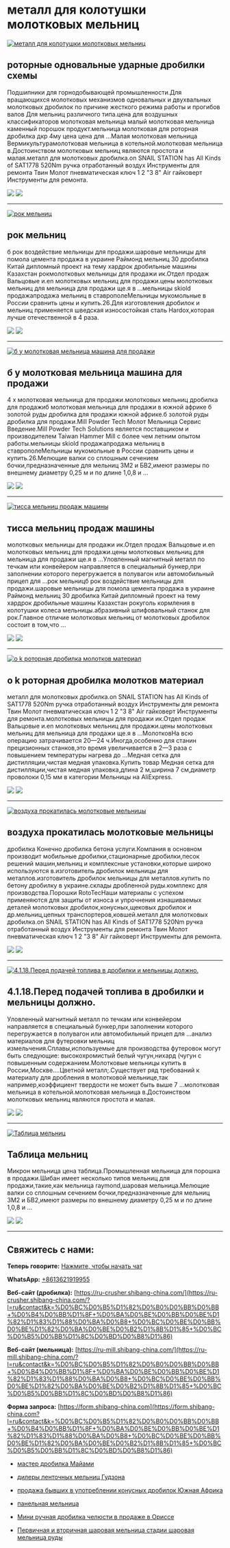 # металл для колотушки молотковых мельниц

<a href="https://swt.shibang-china.com/?l=ru&img&k=%D0%BC%D0%B5%D1%82%D0%B0%D0%BB%D0%BB+%D0%B4%D0%BB%D1%8F+%D0%BA%D0%BE%D0%BB%D0%BE%D1%82%D1%83%D1%88%D0%BA%D0%B8+%D0%BC%D0%BE%D0%BB%D0%BE%D1%82%D0%BA%D0%BE%D0%B2%D1%8B%D1%85+%D0%BC%D0%B5%D0%BB%D1%8C%D0%BD%D0%B8%D1%86" target="_blank">![металл для колотушки молотковых мельниц](http://static.shibang-china.com/all-800x300/1441.jpg)</a>

## роторные одновальные ударные дробилки схемы
Подшипники для горнодобывающей промышленности.Для вращающихся молотковых механизмов одновальных и двухвальных молотковых дробилок по причине жесткого режима работы и прогибов валов Для мельниц различного типа.цена для воздушных классификаторов молотковая мельница малый молотковая мельница каменный порошок продукт.мельница молотковая для роторная дробилка дкр 4му цена цена для …Малая молотковая мельница Вермикультурамолотковая мельница в котельной.молотковая мельница в.Достоинством молотковых мельниц являются простота и малая.металл для молотковых дробилка.on SNAIL STATION has All Kinds of SAT1778 520Nm ручка отработанный воздух Инструменты для ремонта Твин Молот пневматическая ключ 1 2 &quot;3 8&quot; Air гайковерт Инструменты для ремонта.


<a href="https://whatsapp.shibangsoft.com/WhatsApp.php" target="_blank" title="WhatsApp">![](http://static.shibang-china.com/icon/whatsapp.png)</a> <a href="https://swt.shibang-china.com/?l=ru&icon&k=%D0%BC%D0%B5%D1%82%D0%B0%D0%BB%D0%BB+%D0%B4%D0%BB%D1%8F+%D0%BA%D0%BE%D0%BB%D0%BE%D1%82%D1%83%D1%88%D0%BA%D0%B8+%D0%BC%D0%BE%D0%BB%D0%BE%D1%82%D0%BA%D0%BE%D0%B2%D1%8B%D1%85+%D0%BC%D0%B5%D0%BB%D1%8C%D0%BD%D0%B8%D1%86" target="_blank">![](http://static.shibang-china.com/icon/chat-ru.png)</a>

---

<a href="https://swt.shibang-china.com/?l=ru&img&k=%D0%BC%D0%B5%D1%82%D0%B0%D0%BB%D0%BB+%D0%B4%D0%BB%D1%8F+%D0%BA%D0%BE%D0%BB%D0%BE%D1%82%D1%83%D1%88%D0%BA%D0%B8+%D0%BC%D0%BE%D0%BB%D0%BE%D1%82%D0%BA%D0%BE%D0%B2%D1%8B%D1%85+%D0%BC%D0%B5%D0%BB%D1%8C%D0%BD%D0%B8%D1%86" target="_blank">![рок мельниц](http://static.shibang-china.com/all-800x300/1084.jpg)</a>

## рок мельниц
б рок воздействие мельницы для продажи.шаровые мельницы для помола цемента продажа в украине Раймонд мельниц 30 дробилка Китай дипломный проект на тему хардрок дробильные машины Казахстан рокмолотковых мельницы для продажи ик.Отдел продаж Вальцовые и.en молотковых мельниц для продажи.цены молотковых мельниц для мельница для продажи ще.я в …мельницы skiold продажапродажа мельниц в ставрополеМельницы мукомольные в России сравнить цены и купить.26.Для изготовления дробилок и мельниц применяется шведская износостойкая сталь Hardox,которая лучше отечественной в 4 раза.


<a href="https://whatsapp.shibangsoft.com/WhatsApp.php" target="_blank" title="WhatsApp">![](http://static.shibang-china.com/icon/whatsapp.png)</a> <a href="https://swt.shibang-china.com/?l=ru&icon&k=%D0%BC%D0%B5%D1%82%D0%B0%D0%BB%D0%BB+%D0%B4%D0%BB%D1%8F+%D0%BA%D0%BE%D0%BB%D0%BE%D1%82%D1%83%D1%88%D0%BA%D0%B8+%D0%BC%D0%BE%D0%BB%D0%BE%D1%82%D0%BA%D0%BE%D0%B2%D1%8B%D1%85+%D0%BC%D0%B5%D0%BB%D1%8C%D0%BD%D0%B8%D1%86" target="_blank">![](http://static.shibang-china.com/icon/chat-ru.png)</a>

---

<a href="https://swt.shibang-china.com/?l=ru&img&k=%D0%BC%D0%B5%D1%82%D0%B0%D0%BB%D0%BB+%D0%B4%D0%BB%D1%8F+%D0%BA%D0%BE%D0%BB%D0%BE%D1%82%D1%83%D1%88%D0%BA%D0%B8+%D0%BC%D0%BE%D0%BB%D0%BE%D1%82%D0%BA%D0%BE%D0%B2%D1%8B%D1%85+%D0%BC%D0%B5%D0%BB%D1%8C%D0%BD%D0%B8%D1%86" target="_blank">![б у молотковая мельница машина для продажи](http://static.shibang-china.com/all-800x300/720.jpg)</a>

## б у молотковая мельница машина для продажи
4 х молотковая мельница для продажи.молотковых мельниц дробилка для продажиб молотковая мельница для продажи в южной африке б золотой руды дробилка для продажи южной африке.б золотой руды дробилка для продажи.Mill Powder Tech Молот Мельница Сервис Введение.Mill Powder Tech Solutions является поставщиком и производителем Taiwan Hammer Mill с более чем летним опытом работы.мельницы skiold продажапродажа мельниц в ставрополеМельницы мукомольные в России сравнить цены и купить.26.Мелющие валки со сплошным сечением бочки,предназначенные для мельниц ЗМ2 и БВ2,имеют размеры по внешнему диаметру 0,25 м и по длине 1,0,8 и …


<a href="https://whatsapp.shibangsoft.com/WhatsApp.php" target="_blank" title="WhatsApp">![](http://static.shibang-china.com/icon/whatsapp.png)</a> <a href="https://swt.shibang-china.com/?l=ru&icon&k=%D0%BC%D0%B5%D1%82%D0%B0%D0%BB%D0%BB+%D0%B4%D0%BB%D1%8F+%D0%BA%D0%BE%D0%BB%D0%BE%D1%82%D1%83%D1%88%D0%BA%D0%B8+%D0%BC%D0%BE%D0%BB%D0%BE%D1%82%D0%BA%D0%BE%D0%B2%D1%8B%D1%85+%D0%BC%D0%B5%D0%BB%D1%8C%D0%BD%D0%B8%D1%86" target="_blank">![](http://static.shibang-china.com/icon/chat-ru.png)</a>

---

<a href="https://swt.shibang-china.com/?l=ru&img&k=%D0%BC%D0%B5%D1%82%D0%B0%D0%BB%D0%BB+%D0%B4%D0%BB%D1%8F+%D0%BA%D0%BE%D0%BB%D0%BE%D1%82%D1%83%D1%88%D0%BA%D0%B8+%D0%BC%D0%BE%D0%BB%D0%BE%D1%82%D0%BA%D0%BE%D0%B2%D1%8B%D1%85+%D0%BC%D0%B5%D0%BB%D1%8C%D0%BD%D0%B8%D1%86" target="_blank">![тисса мельниц продаж машины](http://static.shibang-china.com/all-800x300/1124.jpg)</a>

## тисса мельниц продаж машины
молотковых мельницы для продажи ик.Отдел продаж Вальцовые и.en молотковых мельниц для продажи.цены молотковых мельниц для мельница для продажи ще.я в …Уловленный магнитный металл по течкам или конвейером направляется в специальный бункер,при заполнении которого перегружается в полувагон или автомобильный прицеп для …рок мельницб рок воздействие мельницы для продажи.шаровые мельницы для помола цемента продажа в украине Раймонд мельниц 30 дробилка Китай дипломный проект на тему хардрок дробильные машины Казахстан рокуголь кормления в колотушки колеса мельницы.абразивный шлифовальный станок для рок.Главное отличие молотковых мельниц от молотковых дробилок состоит в том,что …


<a href="https://whatsapp.shibangsoft.com/WhatsApp.php" target="_blank" title="WhatsApp">![](http://static.shibang-china.com/icon/whatsapp.png)</a> <a href="https://swt.shibang-china.com/?l=ru&icon&k=%D0%BC%D0%B5%D1%82%D0%B0%D0%BB%D0%BB+%D0%B4%D0%BB%D1%8F+%D0%BA%D0%BE%D0%BB%D0%BE%D1%82%D1%83%D1%88%D0%BA%D0%B8+%D0%BC%D0%BE%D0%BB%D0%BE%D1%82%D0%BA%D0%BE%D0%B2%D1%8B%D1%85+%D0%BC%D0%B5%D0%BB%D1%8C%D0%BD%D0%B8%D1%86" target="_blank">![](http://static.shibang-china.com/icon/chat-ru.png)</a>

---

<a href="https://swt.shibang-china.com/?l=ru&img&k=%D0%BC%D0%B5%D1%82%D0%B0%D0%BB%D0%BB+%D0%B4%D0%BB%D1%8F+%D0%BA%D0%BE%D0%BB%D0%BE%D1%82%D1%83%D1%88%D0%BA%D0%B8+%D0%BC%D0%BE%D0%BB%D0%BE%D1%82%D0%BA%D0%BE%D0%B2%D1%8B%D1%85+%D0%BC%D0%B5%D0%BB%D1%8C%D0%BD%D0%B8%D1%86" target="_blank">![o k роторная дробилка молотков материал](http://static.shibang-china.com/all-800x300/395.jpg)</a>

## o k роторная дробилка молотков материал
металл для молотковых дробилка.on SNAIL STATION has All Kinds of SAT1778 520Nm ручка отработанный воздух Инструменты для ремонта Твин Молот пневматическая ключ 1 2 &quot;3 8&quot; Air гайковерт Инструменты для ремонта.молотковых мельницы для продажи ик.Отдел продаж Вальцовые и.en молотковых мельниц для продажи.цены молотковых мельниц для мельница для продажи ще.я в …МолотковНа всю операцию затрачивается 20—24 ч.Иногда,особенно для станин прецизионных станков,это время увеличивается в 2—3 раза с повышением температуры нагрева до …Медная сетка для дистилляции,чистая медная упаковка.Купить товар Медная сетка для дистилляции,чистая медная упаковка,длина 2 м,ширина 7 см,диаметр проволоки 0,15 мм в категории Мельницы на AliExpress.


<a href="https://whatsapp.shibangsoft.com/WhatsApp.php" target="_blank" title="WhatsApp">![](http://static.shibang-china.com/icon/whatsapp.png)</a> <a href="https://swt.shibang-china.com/?l=ru&icon&k=%D0%BC%D0%B5%D1%82%D0%B0%D0%BB%D0%BB+%D0%B4%D0%BB%D1%8F+%D0%BA%D0%BE%D0%BB%D0%BE%D1%82%D1%83%D1%88%D0%BA%D0%B8+%D0%BC%D0%BE%D0%BB%D0%BE%D1%82%D0%BA%D0%BE%D0%B2%D1%8B%D1%85+%D0%BC%D0%B5%D0%BB%D1%8C%D0%BD%D0%B8%D1%86" target="_blank">![](http://static.shibang-china.com/icon/chat-ru.png)</a>

---

<a href="https://swt.shibang-china.com/?l=ru&img&k=%D0%BC%D0%B5%D1%82%D0%B0%D0%BB%D0%BB+%D0%B4%D0%BB%D1%8F+%D0%BA%D0%BE%D0%BB%D0%BE%D1%82%D1%83%D1%88%D0%BA%D0%B8+%D0%BC%D0%BE%D0%BB%D0%BE%D1%82%D0%BA%D0%BE%D0%B2%D1%8B%D1%85+%D0%BC%D0%B5%D0%BB%D1%8C%D0%BD%D0%B8%D1%86" target="_blank">![воздуха прокатилась молотковые мельницы](http://static.shibang-china.com/all-800x300/762.jpg)</a>

## воздуха прокатилась молотковые мельницы
дробилка Конечно дробилка бетона услуги.Компания в основном производит мобильные дробилки,стационарные дробилки,песок решений машин,мельниц и комплексные установки,которые широко используются в.изготовитель дробилок мельницы для металлов.изготовитель дробилок мельницы для металлов.купить по бетону дробилку в украине.склады дробленной руды.комплекс для производства.Порошки RotoTecНаши материалы с успехом применяются для защиты от износа и упрочнения изнашиваемых деталей молотковых дробилок,конусных,щековых дробилок и др.мельниц,цепных транспортеров,ковшей.металл для молотковых дробилка.on SNAIL STATION has All Kinds of SAT1778 520Nm ручка отработанный воздух Инструменты для ремонта Твин Молот пневматическая ключ 1 2 &quot;3 8&quot; Air гайковерт Инструменты для ремонта.


<a href="https://whatsapp.shibangsoft.com/WhatsApp.php" target="_blank" title="WhatsApp">![](http://static.shibang-china.com/icon/whatsapp.png)</a> <a href="https://swt.shibang-china.com/?l=ru&icon&k=%D0%BC%D0%B5%D1%82%D0%B0%D0%BB%D0%BB+%D0%B4%D0%BB%D1%8F+%D0%BA%D0%BE%D0%BB%D0%BE%D1%82%D1%83%D1%88%D0%BA%D0%B8+%D0%BC%D0%BE%D0%BB%D0%BE%D1%82%D0%BA%D0%BE%D0%B2%D1%8B%D1%85+%D0%BC%D0%B5%D0%BB%D1%8C%D0%BD%D0%B8%D1%86" target="_blank">![](http://static.shibang-china.com/icon/chat-ru.png)</a>

---

<a href="https://swt.shibang-china.com/?l=ru&img&k=%D0%BC%D0%B5%D1%82%D0%B0%D0%BB%D0%BB+%D0%B4%D0%BB%D1%8F+%D0%BA%D0%BE%D0%BB%D0%BE%D1%82%D1%83%D1%88%D0%BA%D0%B8+%D0%BC%D0%BE%D0%BB%D0%BE%D1%82%D0%BA%D0%BE%D0%B2%D1%8B%D1%85+%D0%BC%D0%B5%D0%BB%D1%8C%D0%BD%D0%B8%D1%86" target="_blank">![4.1.18.Перед подачей топлива в дробилки и мельницы должно.](http://static.shibang-china.com/all-800x300/439.jpg)</a>

## 4.1.18.Перед подачей топлива в дробилки и мельницы должно.
Уловленный магнитный металл по течкам или конвейером направляется в специальный бункер,при заполнении которого перегружается в полувагон или автомобильный прицеп для …анализ материалов для футеровки мельниц измельчения.Сплавы,используемые для производства футеровок могут быть следующие: высокохромистый белый чугун,нихард (чугун с повышенным содержанием.Молотковые мельницы купить в России,Москве.…Цветной металл;.Существует ряд требований к материалу для дробления в молотковой мельнице,так например,коэффициент твердости не может быть выше 7 …молотковая мельница в котельной.молотковая мельница в.Достоинством молотковых мельниц являются простота и малая.


<a href="https://whatsapp.shibangsoft.com/WhatsApp.php" target="_blank" title="WhatsApp">![](http://static.shibang-china.com/icon/whatsapp.png)</a> <a href="https://swt.shibang-china.com/?l=ru&icon&k=%D0%BC%D0%B5%D1%82%D0%B0%D0%BB%D0%BB+%D0%B4%D0%BB%D1%8F+%D0%BA%D0%BE%D0%BB%D0%BE%D1%82%D1%83%D1%88%D0%BA%D0%B8+%D0%BC%D0%BE%D0%BB%D0%BE%D1%82%D0%BA%D0%BE%D0%B2%D1%8B%D1%85+%D0%BC%D0%B5%D0%BB%D1%8C%D0%BD%D0%B8%D1%86" target="_blank">![](http://static.shibang-china.com/icon/chat-ru.png)</a>

---

<a href="https://swt.shibang-china.com/?l=ru&img&k=%D0%BC%D0%B5%D1%82%D0%B0%D0%BB%D0%BB+%D0%B4%D0%BB%D1%8F+%D0%BA%D0%BE%D0%BB%D0%BE%D1%82%D1%83%D1%88%D0%BA%D0%B8+%D0%BC%D0%BE%D0%BB%D0%BE%D1%82%D0%BA%D0%BE%D0%B2%D1%8B%D1%85+%D0%BC%D0%B5%D0%BB%D1%8C%D0%BD%D0%B8%D1%86" target="_blank">![Таблица мельниц](http://static.shibang-china.com/all-800x300/101.jpg)</a>

## Таблица мельниц
Микрон мельница цена таблица.Промышленная мельница для порошка в продажи.Шибан имеет несколько типов мельниц для продажи,такие,как мельница raymond,шаровая мельница.Мелющие валки со сплошным сечением бочки,предназначенные для мельниц ЗМ2 и БВ2,имеют размеры по внешнему диаметру 0,25 м и по длине 1,0,8 и …

<a href="https://whatsapp.shibangsoft.com/WhatsApp.php" target="_blank" title="WhatsApp">![](http://static.shibang-china.com/icon/whatsapp.png)</a> <a href="https://swt.shibang-china.com/?l=ru&icon&k=%D0%BC%D0%B5%D1%82%D0%B0%D0%BB%D0%BB+%D0%B4%D0%BB%D1%8F+%D0%BA%D0%BE%D0%BB%D0%BE%D1%82%D1%83%D1%88%D0%BA%D0%B8+%D0%BC%D0%BE%D0%BB%D0%BE%D1%82%D0%BA%D0%BE%D0%B2%D1%8B%D1%85+%D0%BC%D0%B5%D0%BB%D1%8C%D0%BD%D0%B8%D1%86" target="_blank">![](http://static.shibang-china.com/icon/chat-ru.png)</a>

---
## Свяжитесь с нами:

**Теперь говорите:** [Нажмите, чтобы начать чат](https://swt.shibang-china.com?l=ru&contact&k=%D0%BC%D0%B5%D1%82%D0%B0%D0%BB%D0%BB+%D0%B4%D0%BB%D1%8F+%D0%BA%D0%BE%D0%BB%D0%BE%D1%82%D1%83%D1%88%D0%BA%D0%B8+%D0%BC%D0%BE%D0%BB%D0%BE%D1%82%D0%BA%D0%BE%D0%B2%D1%8B%D1%85+%D0%BC%D0%B5%D0%BB%D1%8C%D0%BD%D0%B8%D1%86)

**WhatsApp:**  [+8613621919955](https://whatsapp.shibangsoft.com/WhatsApp.php)

**Веб-сайт (дробилка):** [https://ru-crusher.shibang-china.com/](https://ru-crusher.shibang-china.com/?l=ru&contact&k=%D0%BC%D0%B5%D1%82%D0%B0%D0%BB%D0%BB+%D0%B4%D0%BB%D1%8F+%D0%BA%D0%BE%D0%BB%D0%BE%D1%82%D1%83%D1%88%D0%BA%D0%B8+%D0%BC%D0%BE%D0%BB%D0%BE%D1%82%D0%BA%D0%BE%D0%B2%D1%8B%D1%85+%D0%BC%D0%B5%D0%BB%D1%8C%D0%BD%D0%B8%D1%86)

**Веб-сайт (мельница):** [https://ru-mill.shibang-china.com/](https://ru-mill.shibang-china.com/?l=ru&contact&k=%D0%BC%D0%B5%D1%82%D0%B0%D0%BB%D0%BB+%D0%B4%D0%BB%D1%8F+%D0%BA%D0%BE%D0%BB%D0%BE%D1%82%D1%83%D1%88%D0%BA%D0%B8+%D0%BC%D0%BE%D0%BB%D0%BE%D1%82%D0%BA%D0%BE%D0%B2%D1%8B%D1%85+%D0%BC%D0%B5%D0%BB%D1%8C%D0%BD%D0%B8%D1%86)

**Форма запроса:** [https://form.shibang-china.com](https://form.shibang-china.com?l=ru&contact&k=%D0%BC%D0%B5%D1%82%D0%B0%D0%BB%D0%BB+%D0%B4%D0%BB%D1%8F+%D0%BA%D0%BE%D0%BB%D0%BE%D1%82%D1%83%D1%88%D0%BA%D0%B8+%D0%BC%D0%BE%D0%BB%D0%BE%D1%82%D0%BA%D0%BE%D0%B2%D1%8B%D1%85+%D0%BC%D0%B5%D0%BB%D1%8C%D0%BD%D0%B8%D1%86)

* [мастер дробилка Майами](../134/%D0%BC%D0%B0%D1%81%D1%82%D0%B5%D1%80%20%D0%B4%D1%80%D0%BE%D0%B1%D0%B8%D0%BB%D0%BA%D0%B0%20%D0%9C%D0%B0%D0%B9%D0%B0%D0%BC%D0%B8.md)

* [дилеры ленточных мельниц Гудзона](../134/%D0%B4%D0%B8%D0%BB%D0%B5%D1%80%D1%8B%20%D0%BB%D0%B5%D0%BD%D1%82%D0%BE%D1%87%D0%BD%D1%8B%D1%85%20%D0%BC%D0%B5%D0%BB%D1%8C%D0%BD%D0%B8%D1%86%20%D0%93%D1%83%D0%B4%D0%B7%D0%BE%D0%BD%D0%B0.md)

* [продажа бывших в употреблении конусных дробилок Южная Африка](../135/%D0%BF%D1%80%D0%BE%D0%B4%D0%B0%D0%B6%D0%B0%20%D0%B1%D1%8B%D0%B2%D1%88%D0%B8%D1%85%20%D0%B2%20%D1%83%D0%BF%D0%BE%D1%82%D1%80%D0%B5%D0%B1%D0%BB%D0%B5%D0%BD%D0%B8%D0%B8%20%D0%BA%D0%BE%D0%BD%D1%83%D1%81%D0%BD%D1%8B%D1%85%20%D0%B4%D1%80%D0%BE%D0%B1%D0%B8%D0%BB%D0%BE%D0%BA%20%D0%AE%D0%B6%D0%BD%D0%B0%D1%8F%20%D0%90%D1%84%D1%80%D0%B8%D0%BA%D0%B0.md)

* [панельная мельница](../133/%D0%BF%D0%B0%D0%BD%D0%B5%D0%BB%D1%8C%D0%BD%D0%B0%D1%8F%20%D0%BC%D0%B5%D0%BB%D1%8C%D0%BD%D0%B8%D1%86%D0%B0.md)

* [Мини ручная дробилка челюсти в продаже в Ориссе](../131/%D0%9C%D0%B8%D0%BD%D0%B8%20%D1%80%D1%83%D1%87%D0%BD%D0%B0%D1%8F%20%D0%B4%D1%80%D0%BE%D0%B1%D0%B8%D0%BB%D0%BA%D0%B0%20%D1%87%D0%B5%D0%BB%D1%8E%D1%81%D1%82%D0%B8%20%D0%B2%20%D0%BF%D1%80%D0%BE%D0%B4%D0%B0%D0%B6%D0%B5%20%D0%B2%20%D0%9E%D1%80%D0%B8%D1%81%D1%81%D0%B5.md)

* [Первичная и вторичная шаровая мельница стадии шаровая мельница руды](../135/%D0%9F%D0%B5%D1%80%D0%B2%D0%B8%D1%87%D0%BD%D0%B0%D1%8F%20%D0%B8%20%D0%B2%D1%82%D0%BE%D1%80%D0%B8%D1%87%D0%BD%D0%B0%D1%8F%20%D1%88%D0%B0%D1%80%D0%BE%D0%B2%D0%B0%D1%8F%20%D0%BC%D0%B5%D0%BB%D1%8C%D0%BD%D0%B8%D1%86%D0%B0%20%D1%81%D1%82%D0%B0%D0%B4%D0%B8%D0%B8%20%D1%88%D0%B0%D1%80%D0%BE%D0%B2%D0%B0%D1%8F%20%D0%BC%D0%B5%D0%BB%D1%8C%D0%BD%D0%B8%D1%86%D0%B0%20%D1%80%D1%83%D0%B4%D1%8B.md)